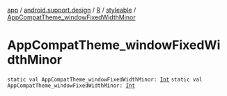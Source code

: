 [app](../../../index.md) / [android.support.design](../../index.md) / [R](../index.md) / [styleable](index.md) / [AppCompatTheme_windowFixedWidthMinor](./-app-compat-theme_window-fixed-width-minor.md)

# AppCompatTheme_windowFixedWidthMinor

`static val AppCompatTheme_windowFixedWidthMinor: `[`Int`](https://kotlinlang.org/api/latest/jvm/stdlib/kotlin/-int/index.html)
`static val AppCompatTheme_windowFixedWidthMinor: `[`Int`](https://kotlinlang.org/api/latest/jvm/stdlib/kotlin/-int/index.html)